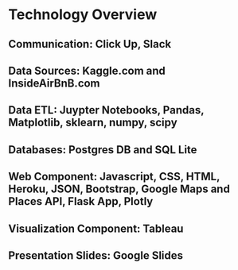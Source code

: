 # Technology Overview

## Communication: Click Up, Slack

## Data Sources: Kaggle.com and InsideAirBnB.com

## Data ETL: Juypter Notebooks, Pandas, Matplotlib, sklearn, numpy, scipy

## Databases: Postgres DB and SQL Lite

## Web Component: Javascript, CSS, HTML, Heroku, JSON, Bootstrap, Google Maps and Places API, Flask App, Plotly

## Visualization Component: Tableau

## Presentation Slides: Google Slides
